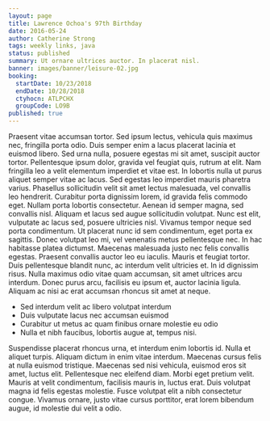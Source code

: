 ```yaml
---
layout: page
title: Lawrence Ochoa's 97th Birthday
date: 2016-05-24
author: Catherine Strong
tags: weekly links, java
status: published
summary: Ut ornare ultrices auctor. In placerat nisl.
banner: images/banner/leisure-02.jpg
booking:
  startDate: 10/23/2018
  endDate: 10/28/2018
  ctyhocn: ATLPCHX
  groupCode: LO9B
published: true
---
```

Praesent vitae accumsan tortor. Sed ipsum lectus, vehicula quis maximus nec, fringilla porta odio. Duis semper enim a lacus placerat lacinia et euismod libero. Sed urna nulla, posuere egestas mi sit amet, suscipit auctor tortor. Pellentesque ipsum dolor, gravida vel feugiat quis, rutrum at elit. Nam fringilla leo a velit elementum imperdiet et vitae est. In lobortis nulla ut purus aliquet semper vitae ac lacus. Sed egestas leo imperdiet mauris pharetra varius. Phasellus sollicitudin velit sit amet lectus malesuada, vel convallis leo hendrerit. Curabitur porta dignissim lorem, id gravida felis commodo eget. Nullam porta lobortis consectetur. Aenean id semper magna, sed convallis nisl. Aliquam et lacus sed augue sollicitudin volutpat. Nunc est elit, vulputate ac lacus sed, posuere ultricies nisl. Vivamus tempor neque sed porta condimentum. Ut placerat nunc id sem condimentum, eget porta ex sagittis.
Donec volutpat leo mi, vel venenatis metus pellentesque nec. In hac habitasse platea dictumst. Maecenas malesuada justo nec felis convallis egestas. Praesent convallis auctor leo eu iaculis. Mauris et feugiat tortor. Duis pellentesque blandit nunc, ac interdum velit ultricies et. In id dignissim risus. Nulla maximus odio vitae quam accumsan, sit amet ultrices arcu interdum. Donec purus arcu, facilisis eu ipsum et, auctor lacinia ligula. Aliquam ac nisi ac erat accumsan rhoncus sit amet at neque.

* Sed interdum velit ac libero volutpat interdum
* Duis vulputate lacus nec accumsan euismod
* Curabitur ut metus ac quam finibus ornare molestie eu odio
* Nulla et nibh faucibus, lobortis augue at, tempus nisi.

Suspendisse placerat rhoncus urna, et interdum enim lobortis id. Nulla et aliquet turpis. Aliquam dictum in enim vitae interdum. Maecenas cursus felis at nulla euismod tristique. Maecenas sed nisi vehicula, euismod eros sit amet, luctus elit. Pellentesque nec eleifend diam. Morbi eget pretium velit. Mauris at velit condimentum, facilisis mauris in, luctus erat. Duis volutpat magna id felis egestas molestie. Fusce volutpat elit a nibh consectetur congue. Vivamus ornare, justo vitae cursus porttitor, erat lorem bibendum augue, id molestie dui velit a odio.
